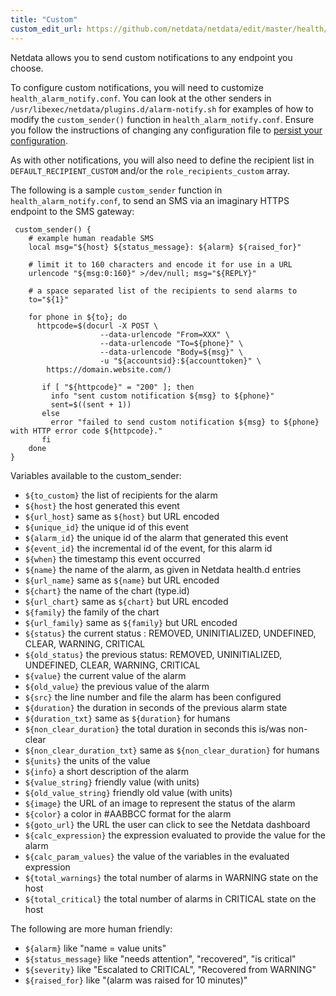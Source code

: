 ```yaml
---
title: "Custom"
custom_edit_url: https://github.com/netdata/netdata/edit/master/health/notifications/custom/README.md
---
```




Netdata allows you to send custom notifications to any endpoint you choose.

To configure custom notifications, you will need to customize `health_alarm_notify.conf`. You can look at the other senders in `/usr/libexec/netdata/plugins.d/alarm-notify.sh` for examples of how to modify the `custom_sender()` function in `health_alarm_notify.conf`. Ensure you follow the instructions of changing any configuration file to [persist your configuration](/docs/agent/configuration-guide#persist-my-configuration).

As with other notifications, you will also need to define the recipient list in `DEFAULT_RECIPIENT_CUSTOM` and/or the `role_recipients_custom` array.

The following is a sample `custom_sender` function in `health_alarm_notify.conf`, to send an SMS via an imaginary HTTPS endpoint to the SMS gateway:

```
 custom_sender() {
    # example human readable SMS
    local msg="${host} ${status_message}: ${alarm} ${raised_for}"

    # limit it to 160 characters and encode it for use in a URL
    urlencode "${msg:0:160}" >/dev/null; msg="${REPLY}"

    # a space separated list of the recipients to send alarms to
    to="${1}"

    for phone in ${to}; do
      httpcode=$(docurl -X POST \
				    --data-urlencode "From=XXX" \
				    --data-urlencode "To=${phone}" \
				    --data-urlencode "Body=${msg}" \
				    -u "${accountsid}:${accounttoken}" \
        https://domain.website.com/)

       if [ "${httpcode}" = "200" ]; then
         info "sent custom notification ${msg} to ${phone}"
         sent=$((sent + 1))
       else
         error "failed to send custom notification ${msg} to ${phone} with HTTP error code ${httpcode}."
       fi
    done
}
```

Variables available to the custom_sender:

-   `${to_custom}`          the list of recipients for the alarm
-   `${host}`               the host generated this event
-   `${url_host}`           same as `${host}` but URL encoded
-   `${unique_id}`          the unique id of this event
-   `${alarm_id}`           the unique id of the alarm that generated this event
-   `${event_id}`           the incremental id of the event, for this alarm id
-   `${when}`               the timestamp this event occurred
-   `${name}`               the name of the alarm, as given in Netdata health.d entries
-   `${url_name}`           same as `${name}` but URL encoded
-   `${chart}`              the name of the chart (type.id)
-   `${url_chart}`          same as `${chart}` but URL encoded
-   `${family}`             the family of the chart
-   `${url_family}`         same as `${family}` but URL encoded
-   `${status}`             the current status : REMOVED, UNINITIALIZED, UNDEFINED, CLEAR, WARNING, CRITICAL
-   `${old_status}`         the previous status: REMOVED, UNINITIALIZED, UNDEFINED, CLEAR, WARNING, CRITICAL
-   `${value}`              the current value of the alarm
-   `${old_value}`          the previous value of the alarm
-   `${src}`                the line number and file the alarm has been configured
-   `${duration}`           the duration in seconds of the previous alarm state
-   `${duration_txt}`       same as `${duration}` for humans
-   `${non_clear_duration}` the total duration in seconds this is/was non-clear
-   `${non_clear_duration_txt}` same as `${non_clear_duration}` for humans
-   `${units}`              the units of the value
-   `${info}`               a short description of the alarm
-   `${value_string}`       friendly value (with units)
-   `${old_value_string}`   friendly old value (with units)
-   `${image}`              the URL of an image to represent the status of the alarm
-   `${color}`              a color in #AABBCC format for the alarm
-   `${goto_url}`           the URL the user can click to see the Netdata dashboard
-   `${calc_expression}`    the expression evaluated to provide the value for the alarm
-   `${calc_param_values}`  the value of the variables in the evaluated expression
-   `${total_warnings}`     the total number of alarms in WARNING state on the host
-   `${total_critical}`     the total number of alarms in CRITICAL state on the host

The following are more human friendly:

-   `${alarm}`              like "name = value units"
-   `${status_message}`     like "needs attention", "recovered", "is critical"
-   `${severity}`           like "Escalated to CRITICAL", "Recovered from WARNING"
-   `${raised_for}`         like "(alarm was raised for 10 minutes)"


